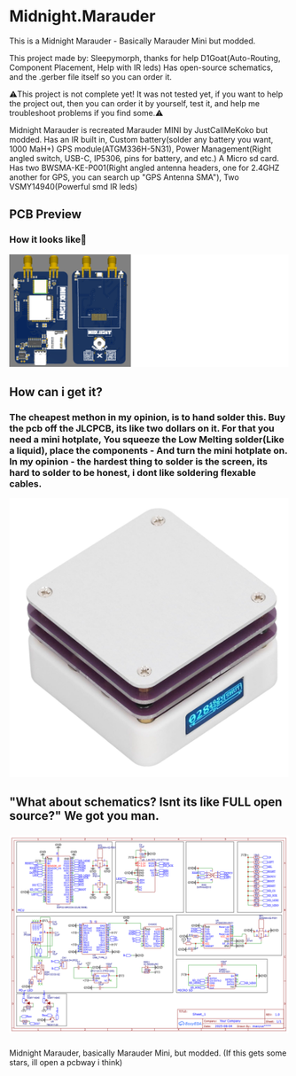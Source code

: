 # Midnight.Marauder
This is a Midnight Marauder - Basically Marauder Mini but modded.

This project made by: Sleepymorph, thanks for help D1Goat(Auto-Routing, Component Placement, Help with IR leds)
Has open-source schematics, and the .gerber file itself so you can order it.


⚠️This project is not complete yet! It was not tested yet, if you want to help the project out, then you can order it by yourself, test it, and help me troubleshoot problems if you find some.⚠️

Midnight Marauder is recreated Marauder MINI by JustCallMeKoko but modded. Has an IR built in, Custom battery(solder any battery you want, 1000 MaH+) GPS module(ATGM336H-5N31), Power Management(Right angled switch, USB-C, IP5306, pins for battery, and etc.) A Micro sd card. Has two BWSMA-KE-P001(Right angled antenna headers, one for 2.4GHZ another for GPS, you can search up "GPS Antenna SMA"), Two VSMY14940(Powerful smd IR leds)



## PCB Preview

### How it looks like👀
![Dual_Sides](Images/Dual_Sides.png)



## How can i get it?

### The cheapest methon in my opinion, is to hand solder this. Buy the pcb off the JLCPCB, its like two dollars on it. For that you need a mini hotplate, You squeeze the Low Melting solder(Like a liquid), place the components - And turn the mini hotplate on. In my opinion - the hardest thing to solder is the screen, its hard to solder to be honest, i dont like soldering flexable cables.
![Hotplate](Images/Hotplate.jpg)



## "What about schematics? Isnt its like FULL open source?" We got you man.

### ![Schematic](Schematic/ASSEMBLY.png)


###

Midnight Marauder, basically Marauder Mini, but modded.
(If this gets some stars, ill open a pcbway i think)
